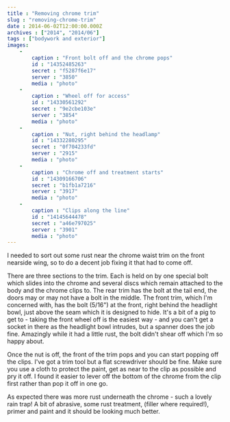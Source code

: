```yaml
---
title : "Removing chrome trim"
slug : "removing-chrome-trim"
date : 2014-06-02T12:00:00.000Z
archives : ["2014", "2014/06"]
tags : ["bodywork and exterior"]
images:
    -
        caption : "Front bolt off and the chrome pops"
        id : "14352485263"
        secret : "f5287f6e17"
        server : "3850"
        media : "photo"
    -
        caption : "Wheel off for access"
        id : "14330561292"
        secret : "9e2cbe103e"
        server : "3854"
        media : "photo"
    -
        caption : "Nut, right behind the headlamp"
        id : "14332280295"
        secret : "0f704233fd"
        server : "2915"
        media : "photo"
    -
        caption : "Chrome off and treatment starts"
        id : "14309166706"
        secret : "b1fb1a7216"
        server : "3917"
        media : "photo"
    -
        caption : "Clips along the line"
        id : "14145644478"
        secret : "a46e797025"
        server : "3901"
        media : "photo"
---
```


I needed to sort out some rust near the chrome waist trim on the front nearside wing, so to do a decent job fixing it that had to come off.


There are three sections to the trim. Each is held on by one special bolt which slides into the chrome and several discs which remain attached to the body and the chrome clips to. The rear trim has the bolt at the tail end, the doors may or may not have a bolt in the middle. The front trim, which I'm concerned with, has the bolt (5/16") at the front, right behind the headlight bowl, just above the seam which it is designed to hide. It's a bit of a pig to get to - taking the front wheel off is the easiest way - and you can't get a socket in there as the headlight bowl intrudes, but a spanner does the job fine. Amazingly while it had a little rust, the bolt didn't shear off which I'm so happy about.


Once the nut is off, the front of the trim pops and you can start popping off the clips. I've got a trim tool but a flat screwdriver should be fine. Make sure you use a cloth to protect the paint, get as near to the clip as possible and pry it off. I found it easier to lever off the bottom of the chrome from the clip first rather than pop it off in one go.


As expected there was more rust underneath the chrome - such a lovely rain trap! A bit of abrasive, some rust treatment, (filler where required!), primer and paint and it should be looking much better.
